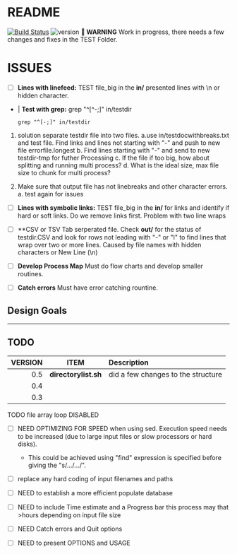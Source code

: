 # README

[![Build Status](https://github.com/DavitTec/fileme/img/fileit.svg?branch=master)](https://davit.ie)
![version](https://img.shields.io/badge/version-0.5.1-red?style=plastic)
**:wrench: WARNING** Work in progress, there needs a few changes and fixes in the TEST Folder.


# ISSUES

* [ ] **Lines with linefeed:**   TEST file_big in the **in/**  presented lines
  with \n   or hidden character.

* |
 **Test with grep:**
      grep "^[^-;]" in/testdir

      grep "^[-;]" in/testdir

1. solution separate testdir file into two files.
  a.use in/testdocwithbreaks.txt and test file.
    Find links and lines not starting with "-" and push to new file errorfile.longest
  b. Find lines starting with "-" and send to new testdir-tmp for futher Processing
  c. If the file if too big, how about splitting and running multi process?
  d. What is the ideal size,  max file size to chunk for multi process?

2. Make sure that output file has not linebreaks and other character errors.
  a. test again for issues

* [ ] **Lines with symbolic links:**   TEST file_big in the **in/**  for links and identify if hard or soft links.  Do we remove links first.  Problem with two line wraps

* [ ] **CSV or TSV Tab serperated file.  Check **out/** for the status of testdir.CSV and look for rows not leading with "-" or "l" to find lines that wrap over two or more lines.  Caused by file names with hidden characters or New Line (\n)

* [ ] **Develop Process Map**  Must do flow charts and develop smaller routines.

* [ ] **Catch errors**  Must have error catching rountine.



## Design Goals


____

## TODO
| VERSION        | ITEM                               | Description                                    |
| --------------:|:----------------------------------:|:-----------------------------------------------|
|            0.5 | **directorylist.sh**               | did a few changes to the structure             |
|            0.4 |                                    |                                                |
|            0.3 |                                    |                                                |

TODO  file array loop DISABLED

* [ ] NEED OPTIMIZING FOR SPEED when using sed. Execution speed needs to be increased (due to large input files or slow processors or hard disks).
   -  This could be achieved using "find" expression is specified before giving the "s/.../.../".

* [ ] replace any hard coding of input filenames and paths

* [ ] NEED to establish a more efficient populate database

* [ ] NEED to include Time estimate and a Progress bar
     this process may that >hours depending on input file size

* [ ] NEED Catch errors and Quit options

* [ ] NEED to present OPTIONS and USAGE


